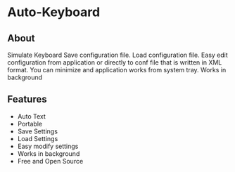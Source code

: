 
Auto-Keyboard
=====

About
-----
Simulate Keyboard
Save configuration file.
Load configuration file.
Easy edit configuration from application or directly to conf file that is written in XML format.
You can minimize and application works from system tray.
Works in background

Features
--------
- Auto Text
- Portable
- Save Settings
- Load Settings
- Easy modify settings
- Works in background
- Free and Open Source

